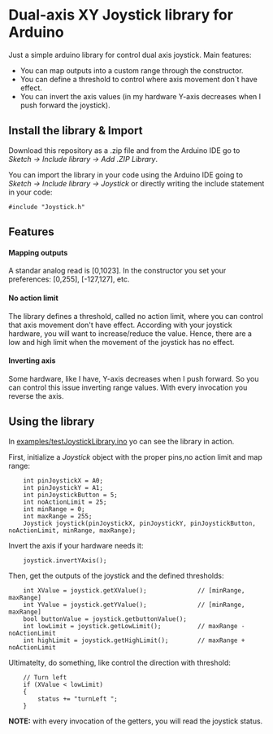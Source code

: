 # Dual-axis XY Joystick library for Arduino
Just a simple arduino library for control dual axis joystick. Main features:
- You can map outputs into a custom range through the constructor.
- You can define a threshold to control where axis movement don´t have effect.
- You can invert the axis values (in my hardware Y-axis decreases when I push forward the joystick).

## Install the library & Import
Download this repository as a .zip file and from the Arduino IDE go to *Sketch -> Include library -> Add .ZIP Library*.

You can import the library in your code using the Arduino IDE going to *Sketch -> Include library -> Joystick*
or directly writing the include statement in your code:
```
#include "Joystick.h"
```
## Features
#### Mapping outputs
A standar analog read is [0,1023]. In the constructor you set your preferences: [0,255], [-127,127], etc.
#### No action limit
The library defines a threshold, called no action limit, where you can control that axis movement don't have effect. According with your joystick hardware, you will want to increase/reduce the value. Hence, there are a low and high limit when the movement of the joystick has no effect.
#### Inverting axis
Some hardware, like I have, Y-axis decreases when I push forward. So you can control this issue inverting range values. With every invocation you reverse the axis.

## Using the library
In [examples/testJoystickLibrary.ino](examples/testJoystickLibrary.ino) yo can see the library in action. 

First, initialize a *Joystick* object with the proper pins,no action limit and map range:

```
    int pinJoystickX = A0;
    int pinJoystickY = A1;
    int pinJoystickButton = 5;
    int noActionLimit = 25;
    int minRange = 0;
    int maxRange = 255;
    Joystick joystick(pinJoystickX, pinJoystickY, pinJoystickButton, noActionLimit, minRange, maxRange);
```

Invert the axis if your hardware needs it:
```
    joystick.invertYAxis();
```

Then, get the outputs of the joystick and the defined thresholds:
```
    int XValue = joystick.getXValue();              // [minRange, maxRange]
    int YValue = joystick.getYValue();              // [minRange, maxRange]
    bool buttonValue = joystick.getbuttonValue();
    int lowLimit = joystick.getLowLimit();          // maxRange - noActionLimit
    int highLimit = joystick.getHighLimit();        // maxRange + noActionLimit
```

Ultimatelty, do something, like control the direction with threshold:
```
    // Turn left
    if (XValue < lowLimit)
    {
        status += "turnLeft ";
    }
```

**NOTE:** with every invocation of the getters, you will read the joystick status.
